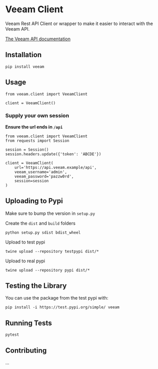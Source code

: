 # Veeam Client

Veeam Rest API Client or wrapper to make it easier to interact with the Veeam API.

[The Veeam API documentation](https://helpcenter.veeam.com/backup/rest/overview.html)

## Installation

    pip install veeam

## Usage

    from veeam.client import VeeamClient
    
    client = VeeamClient()
    
### Supply your own session

**Ensure the url ends in `/api`**

    from veeam.client import VeeamClient 
    from requests import Session 

    session = Session()
    session.headers.update({'token': 'ABCDE'}) 

    client = VeeamClient(
        url='https://api.veeam.example/api', 
        veeam_username='admin', 
        veeam_password='pazzw0rd', 
        session=session
    )


## Uploading to Pypi

Make sure to bump the version in `setup.py`

Create the `dist` and `build` folders

    python setup.py sdist bdist_wheel

Upload to test pypi

    twine upload --repository testpypi dist/*

Upload to real pypi

    twine upload --repository pypi dist/*

## Testing the Library

You can use the package from the test pypi with:

    pip install -i https://test.pypi.org/simple/ veeam

## Running Tests

    pytest

## Contributing

...